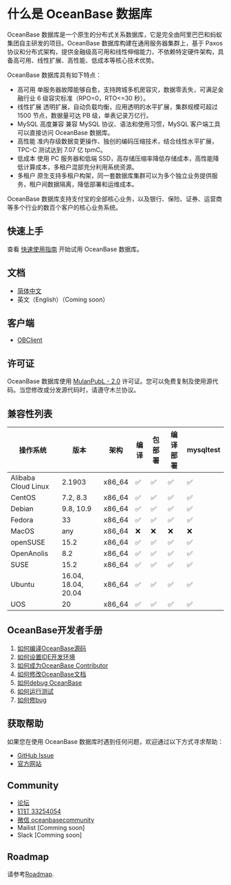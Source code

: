 # 什么是 OceanBase 数据库

OceanBase 数据库是一个原生的分布式关系数据库，它是完全由阿里巴巴和蚂蚁集团自主研发的项目。OceanBase 数据库构建在通用服务器集群上，基于 Paxos 协议和分布式架构，提供金融级高可用和线性伸缩能力，不依赖特定硬件架构，具备高可用、线性扩展、高性能、低成本等核心技术优势。

OceanBase 数据库具有如下特点：

- 高可用
    单服务器故障能够自愈，支持跨城多机房容灾，数据零丢失，可满足金融行业 6 级容灾标准（RPO=0，RTO<=30 秒）。
- 线性扩展
    透明扩展，自动负载均衡，应用透明的水平扩展，集群规模可超过 1500 节点，数据量可达 PB 级，单表记录万亿行。
- MySQL 高度兼容
    兼容 MySQL 协议、语法和使用习惯，MySQL 客户端工具可以直接访问 OceanBase 数据库。
- 高性能
    准内存级数据变更操作、独创的编码压缩技术，结合线性水平扩展，TPC-C 测试达到 7.07 亿 tpmC。
- 低成本
    使用 PC 服务器和低端 SSD，高存储压缩率降低存储成本，高性能降低计算成本，多租户混部充分利用系统资源。
- 多租户
    原生支持多租户构架，同一套数据库集群可以为多个独立业务提供服务，租户间数据隔离，降低部署和运维成本。

OceanBase 数据库支持支付宝的全部核心业务，以及银行、保险、证券、运营商等多个行业的数百个客户的核心业务系统。

## 快速上手

查看 [快速使用指南](https://open.oceanbase.com/quickStart) 开始试用 OceanBase 数据库。

## 文档

- [简体中文](https://open.oceanbase.com/docs)
- 英文（English）（Coming soon）

## 客户端

- [OBClient](https://github.com/oceanbase/obclient)

## 许可证

OceanBase 数据库使用 [MulanPubL - 2.0](http://license.coscl.org.cn/MulanPubL-2.0) 许可证。您可以免费复制及使用源代码。当您修改或分发源代码时，请遵守木兰协议。

## 兼容性列表

| 操作系统 | 版本 | 架构 | 编译 | 包部署 | 编译部署 | mysqltest |
| ---- | ---- | ---- | ---- | ---- | ---- | ---- |
| Alibaba Cloud Linux | 2.1903 | x86_64 | ✅ | ✅ | ✅ | ✅ |
| CentOS | 7.2, 8.3 | x86_64 | ✅ | ✅ | ✅ | ✅ |
| Debian | 9.8, 10.9 | x86_64 | ✅ | ✅ | ✅ | ✅ |
| Fedora | 33 | x86_64 | ✅ | ✅ | ✅ | ✅ |
| MacOS | any | x86_64 | ❌ | ❌ | ❌ | ❌ |
| openSUSE | 15.2 | x86_64 | ✅ | ✅ | ✅ | ✅ |
| OpenAnolis | 8.2 | x86_64 | ✅ | ✅ | ✅ | ✅ |
| SUSE | 15.2 | x86_64 | ✅ | ✅ | ✅ | ✅ |
| Ubuntu | 16.04, 18.04, 20.04 | x86_64 | ✅ | ✅ | ✅ | ✅ |
| UOS | 20 | x86_64 | ✅ | ✅ | ✅ | ✅ |


## OceanBase开发者手册

1. [如何编译OceanBase源码](https://github.com/oceanbase/oceanbase/wiki/how_to_build)
2. [如何设置IDE开发环境](https://github.com/oceanbase/oceanbase/wiki/how_to_setup_ide)
3. [如何成为OceanBase Contributor](https://github.com/oceanbase/oceanbase/wiki/how_to_contribute)
4. [如何修改OceanBase文档](https://github.com/oceanbase/oceanbase/wiki/how_to_modify_docs)
5. [如何debug OceanBase](https://github.com/oceanbase/oceanbase/wiki/how_to_debug)
6. [如何运行测试](https://github.com/oceanbase/oceanbase/wiki/how_to_test)
7. [如何修bug](https://github.com/oceanbase/oceanbase/wiki/how_to_fix_bug)




## 获取帮助

如果您在使用 OceanBase 数据库时遇到任何问题，欢迎通过以下方式寻求帮助：

- [GitHub Issue](https://github.com/oceanbase/oceanbase/issues)
- [官方网站](https://open.oceanbase.com/)

## Community

 - [论坛](https://open.oceanbase.com/answer)
 - [钉钉 33254054](https://h5.dingtalk.com/circle/healthCheckin.html?corpId=ding0e936c01b36c156d60c3ef38bbf6dadc&594d9=30470&cbdbhh=qwertyuiop&origin=1)
 - [微信 oceanbasecommunity](https://gw.alipayobjects.com/zos/oceanbase/0a69627f-8005-4c46-be1f-aac7a2b85c13/image/2022-03-01/85d42796-4e22-463a-9658-57402d7b9bc3.png)
 - Mailist [Comming soon]
 - Slack [Comming soon]

## Roadmap

请参考[Roadmap](wiki/roadmap). 

